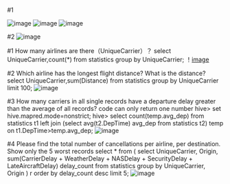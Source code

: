 #1

![image](https://github.com/Phyllislai12/18012867-PHBS_BIGDATA_2019/blob/master/photo/hw1-1.png)
![image](https://github.com/Phyllislai12/18012867-PHBS_BIGDATA_2019/blob/master/photo/hw1-2.png)
![image](https://github.com/Phyllislai12/18012867-PHBS_BIGDATA_2019/blob/master/photo/hw1-3.png)

#2
![image](https://github.com/Phyllislai12/18012867-PHBS_BIGDATA_2019/blob/master/photo/hw1-4.png)

#1
How many airlines are there（UniqueCarrier）？
select UniqueCarrier,count(*) from statistics group by UniqueCarrier;
！[image](https://github.com/Phyllislai12/18012867-PHBS_BIGDATA_2019/blob/master/photo/hw1-5.png)

#2
Which airline has the longest flight distance? What is the distance?
select UniqueCarrier,sum(Distance) from statistics group by UniqueCarrier limit 100;
![image](https://github.com/Phyllislai12/18012867-PHBS_BIGDATA_2019/blob/master/photo/hw1-6.png)

#3
How many carriers in all single records have a departure delay greater than the average of all records? code can only return one number
hive> set hive.mapred.mode=nonstrict;
hive> select count(temp.avg_dep) from statistics t1 left join (select avg(t2.DepTime) avg_dep from statistics t2) temp on t1.DepTime>temp.avg_dep;
![image](https://github.com/Phyllislai12/18012867-PHBS_BIGDATA_2019/blob/master/photo/hw1-7.png)

#4
Please find the total number of cancellations per airline, per destination. Show only the 5 worst records
 select * from (
                  select UniqueCarrier,
                         Origin,
                         sum(CarrierDelay + WeatherDelay + NASDelay + SecurityDelay + LateAircraftDelay) delay_count
                  from statistics
                  group by UniqueCarrier, Origin
              ) r order by delay_count desc limit 5;
![image](https://github.com/Phyllislai12/18012867-PHBS_BIGDATA_2019/blob/master/photo/hw1-8.png)
